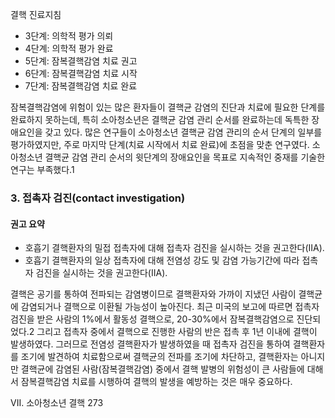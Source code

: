결핵 진료지침

-   3단계: 의학적 평가 의뢰
-   4단계: 의학적 평가 완료
-   5단계: 잠복결핵감염 치료 권고
-   6단계: 잠복결핵감염 치료 시작
-   7단계: 잠복결핵감염 치료 완료

잠복결핵감염에 위험이 있는 많은 환자들이 결핵균 감염의 진단과 치료에 필요한 단계를 완료하지 못하는데, 특히 소아청소년은 결핵균 감염 관리 순서를 완료하는데 독특한 장애요인을 갖고 있다. 많은 연구들이 소아청소년 결핵균 감염 관리의 순서 단계의 일부를 평가하였지만, 주로 마지막 단계(치료 시작에서 치료 완료)에 초점을 맞춘 연구였다. 소아청소년 결핵균 감염 관리 순서의 윗단계의 장애요인을 목표로 지속적인 중재를 기술한 연구는 부족했다.1

### 3. 접촉자 검진(contact investigation)

#### 권고 요약
-   호흡기 결핵환자의 밀접 접촉자에 대해 접촉자 검진을 실시하는 것을 권고한다(IIA).
-   호흡기 결핵환자의 일상 접촉자에 대해 전염성 강도 및 감염 가능기간에 따라 접촉자 검진을 실시하는 것을 권고한다(IIA).

결핵은 공기를 통하여 전파되는 감염병이므로 결핵환자와 가까이 지냈던 사람이 결핵균에 감염되거나 결핵으로 이환될 가능성이 높아진다. 최근 미국의 보고에 따르면 접촉자 검진을 받은 사람의 1%에서 활동성 결핵으로, 20-30%에서 잠복결핵감염으로 진단되었다.2 그리고 접촉자 중에서 결핵으로 진행한 사람의 반은 접촉 후 1년 이내에 결핵이 발생하였다. 그러므로 전염성 결핵환자가 발생하였을 때 접촉자 검진을 통하여 결핵환자를 조기에 발견하여 치료함으로써 결핵균의 전파를 조기에 차단하고, 결핵환자는 아니지만 결핵균에 감염된 사람(잠복결핵감염) 중에서 결핵 발병의 위험성이 큰 사람들에 대해서 잠복결핵감염 치료를 시행하여 결핵의 발생을 예방하는 것은 매우 중요하다.

VII. 소아청소년 결핵 <PAGE>273